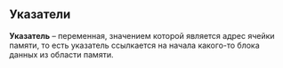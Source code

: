 
## Указатели

**Указатель** – переменная, значением которой является адрес ячейки памяти, то есть указатель ссылкается на начала какого-то блока данных из области памяти.
